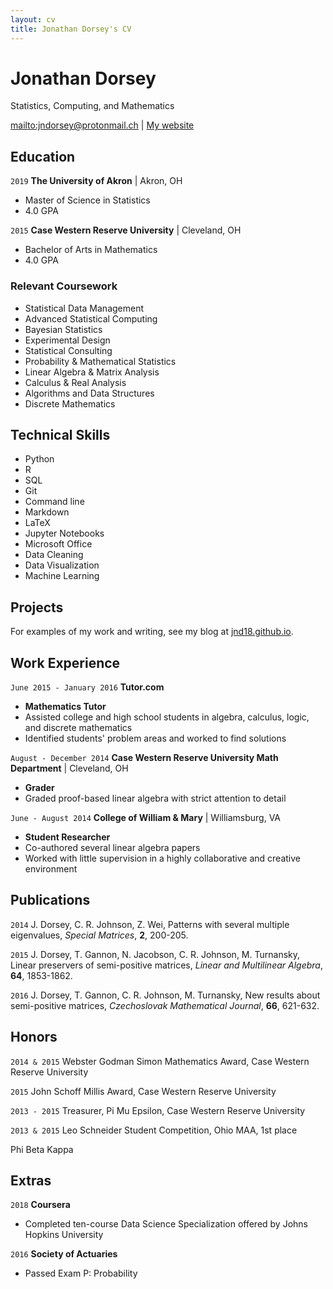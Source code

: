 ```yaml
---
layout: cv
title: Jonathan Dorsey's CV
---
```

# Jonathan Dorsey

Statistics, Computing, and Mathematics

<div id="webaddress">
<a href="jndorsey@protonmail.ch">mailto:jndorsey@protonmail.ch</a>
| <a href="https://jnd18.github.io">My website</a>
</div>

## Education

`2019`
**The University of Akron** | Akron, OH
- Master of Science in Statistics
- 4.0 GPA

`2015`
**Case Western Reserve University** | Cleveland, OH
- Bachelor of Arts in Mathematics
- 4.0 GPA

### Relevant Coursework

- Statistical Data Management
- Advanced Statistical Computing
- Bayesian Statistics
- Experimental Design
- Statistical Consulting
- Probability & Mathematical Statistics
- Linear Algebra & Matrix Analysis
- Calculus & Real Analysis
- Algorithms and Data Structures
- Discrete Mathematics

## Technical Skills

- Python
- R
- SQL
- Git
- Command line
- Markdown
- LaTeX
- Jupyter Notebooks
- Microsoft Office
- Data Cleaning
- Data Visualization
- Machine Learning


## Projects

For examples of my work and writing, see my blog at [jnd18.github.io](https://jnd18.github.io).

## Work Experience

`June 2015 - January 2016`
**Tutor.com**
- **Mathematics Tutor**
- Assisted college and high school students in algebra, calculus, logic, and discrete mathematics
- Identified students' problem areas and worked to find solutions

`August - December 2014`
**Case Western Reserve University Math Department** | Cleveland, OH
- **Grader**
- Graded proof-based linear algebra with strict attention to detail

`June - August 2014`
**College of William & Mary** | Williamsburg, VA
- **Student Researcher**
- Co-authored several linear algebra papers
- Worked with little supervision in a highly collaborative and creative environment

## Publications

`2014`
J. Dorsey, C. R. Johnson, Z. Wei,
Patterns with several multiple eigenvalues,
_Special Matrices_, **2**, 200-205.

`2015`
J. Dorsey, T. Gannon, N. Jacobson, C. R. Johnson, M. Turnansky,
Linear preservers of semi-positive matrices,
_Linear and Multilinear Algebra_, **64**, 1853-1862.

`2016`
J. Dorsey, T. Gannon, C. R. Johnson, M. Turnansky,
New results about semi-positive matrices, 
_Czechoslovak Mathematical Journal_, **66**, 621-632.


## Honors

`2014 & 2015`
Webster Godman Simon Mathematics Award, Case Western Reserve University

`2015`
John Schoff Millis Award, Case Western Reserve University

`2013 - 2015`
Treasurer, Pi Mu Epsilon, Case Western Reserve University

`2013 & 2015`
Leo Schneider Student Competition, Ohio MAA, 1st place

Phi Beta Kappa


## Extras

`2018`
**Coursera**
- Completed ten-course Data Science Specialization offered by Johns Hopkins University

`2016`
**Society of Actuaries**
- Passed Exam P: Probability


<!-- ### Footer

Last updated: May 2019 -->


